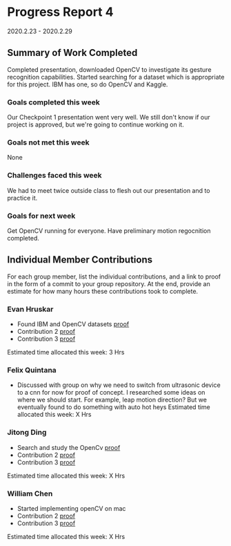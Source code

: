 # Progress Report 4

2020.2.23 - 2020.2.29

## Summary of Work Completed

Completed presentation, downloaded OpenCV to investigate its gesture recognition capabilities.
Started searching for a dataset which is appropriate for this project. IBM has one, so do OpenCV and Kaggle.

### Goals completed this week

Our Checkpoint 1 presentation went very well. We still don't know if our project is approved, but we're going to continue working on it.

### Goals not met this week

None

### Challenges faced this week

We had to meet twice outside class to flesh out our presentation and to practice it.

### Goals for next week

Get OpenCV running for everyone. Have preliminary motion regocnition completed.

## Individual Member Contributions

For each group member, list the individual contributions, and a link to proof in the form of a commit to your group repository. At the end, provide an estimate for how many hours these contributions took to complete.

### Evan Hruskar

- Found IBM and OpenCV datasets [proof](http://www.research.ibm.com/dvsgesture/) 
- Contribution 2 [proof](link) 
- Contribution 3 [proof](link)

Estimated time allocated this week: 3 Hrs

### Felix Quintana

- Discussed with group on why we need to switch from ultrasonic device to a cnn for now for proof of concept. I researched some ideas on where we should start. For example, leap motion direction? But we eventually found to do something with auto hot heys
Estimated time allocated this week: X Hrs

### Jitong Ding

- Search and study the OpenCv [proof](https://opencv.org/) 
- Contribution 2 [proof](link) 
- Contribution 3 [proof](link)

Estimated time allocated this week: X Hrs

### William Chen

- Started implementing openCV on mac
- Contribution 2 [proof](link) 
- Contribution 3 [proof](link)

Estimated time allocated this week: X Hrs
